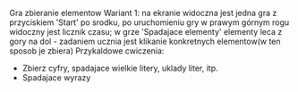 Gra zbieranie elementow 
Wariant 1: na ekranie widoczna jest jedna gra z przyciskiem 'Start' po srodku, po uruchomieniu gry w prawym górnym rogu widoczny jest licznik czasu; w grze 'Spadajace elementy' elementy leca z gory na dol - zadaniem ucznia jest klikanie konkretnych elementow(w ten sposob je zbiera) Przykaldowe cwiczenia:
- Zbierz cyfry, spadajace wielkie litery, uklady liter, itp.
- Spadajace wyrazy